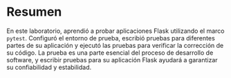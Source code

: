 # Resumen

En este laboratorio, aprendió a probar aplicaciones Flask utilizando el marco `pytest`. Configuró el entorno de prueba, escribió pruebas para diferentes partes de su aplicación y ejecutó las pruebas para verificar la corrección de su código. La prueba es una parte esencial del proceso de desarrollo de software, y escribir pruebas para su aplicación Flask ayudará a garantizar su confiabilidad y estabilidad.
